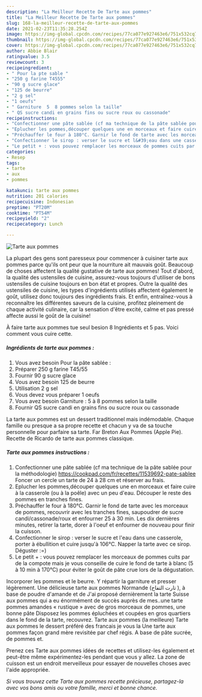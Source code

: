 ```yaml
---
description: "La Meilleur Recette De Tarte aux pommes"
title: "La Meilleur Recette De Tarte aux pommes"
slug: 168-la-meilleur-recette-de-tarte-aux-pommes
date: 2021-02-23T11:35:28.254Z
image: https://img-global.cpcdn.com/recipes/77ca077e927463e6/751x532cq70/tarte-aux-pommes-photo-principale-de-la-recette.jpg
thumbnail: https://img-global.cpcdn.com/recipes/77ca077e927463e6/751x532cq70/tarte-aux-pommes-photo-principale-de-la-recette.jpg
cover: https://img-global.cpcdn.com/recipes/77ca077e927463e6/751x532cq70/tarte-aux-pommes-photo-principale-de-la-recette.jpg
author: Abbie Blair
ratingvalue: 3.5
reviewcount: 3
recipeingredient:
- " Pour la pte sable "
- "250 g farine T4555"
- "90 g sucre glace"
- "125 de beurre"
- "2 g sel"
- "1 oeufs"
- " Garniture  5  8 pommes selon la taille"
- " QS sucre candi en grains fins ou sucre roux ou cassonade"
recipeinstructions:
- "Confectionner une pâte sablée (cf ma technique de la pâte sablée pour la méthodologie) https://cookpad.com/fr/recettes/11539692-pate-sablee Foncer un cercle un tarte de 24 à 28 cm et réserver au frais."
- "Eplucher les pommes,découper quelques une en morceaux et faire cuire à la casserole (ou à la poêle) avec un peu d&#39;eau. Découper le reste des pommes en tranches fines."
- "Préchauffer le four à 180°C. Garnir le fond de tarte avec les morceaux de pommes, recouvrir avec les tranches fines, saupoudrer de sucre candi/cassonade/roux et enfourner 25 à 30 min. Les dix dernières minutes, retirer la tarte, dorer à l&#39;oeuf et enfourner de nouveau pour finir la cuisson."
- "Confectionner le sirop : verser le sucre et l&#39;eau dans une casserole, porter à ébullition et cuire jusqu&#39;à 106°C. Napper la tarte avec ce sirop. Déguster :=)"
- "Le petit + : vous pouvez remplacer les morceaux de pommes cuits par de la compote mais je vous conseille de cuire le fond de tarte à blanc (5 à 10 min à 170°C) pour éviter le goût de pâte crue lors de la dégustation."
categories:
- Resep
tags:
- tarte
- aux
- pommes

katakunci: tarte aux pommes 
nutrition: 201 calories
recipecuisine: Indonesian
preptime: "PT20M"
cooktime: "PT54M"
recipeyield: "2"
recipecategory: Lunch

---
```



![Tarte aux pommes](https://img-global.cpcdn.com/recipes/77ca077e927463e6/751x532cq70/tarte-aux-pommes-photo-principale-de-la-recette.jpg)

La plupart des gens sont paresseux pour commencer à cuisiner tarte aux pommes parce qu'ils ont peur que la nourriture ait mauvais goût. Beaucoup de choses affectent la qualité gustative de tarte aux pommes! Tout d'abord, la qualité des ustensiles de cuisine, assurez-vous toujours d'utiliser de bons ustensiles de cuisine toujours en bon état et propres. Outre la qualité des ustensiles de cuisine, les types d'ingrédients utilisés affectent également le goût, utilisez donc toujours des ingrédients frais. Et enfin, entraînez-vous à reconnaître les différentes saveurs de la cuisine, profitez pleinement de chaque activité culinaire, car la sensation d'être excité, calme et pas pressé affecte aussi le goût de la cuisine!

<!--inarticleads1-->

À faire tarte aux pommes tue seul besion 8 Ingrédients et 5 pas. Voici comment vous cuire cette.

##### Ingrédients de tarte aux pommes :

1. Vous avez besoin  Pour la pâte sablée :
1. Préparer 250 g farine T45/55
1. Fournir 90 g sucre glace
1. Vous avez besoin 125 de beurre
1. Utilisation 2 g sel
1. Vous devez vous préparer 1 oeufs
1. Vous avez besoin  Garniture : 5 à 8 pommes selon la taille
1. Fournir  QS sucre candi en grains fins ou sucre roux ou cassonade


La tarte aux pommes est un dessert traditionnel mais indémodable. Chaque famille ou presque a sa propre recette et chacun y va de sa touche personnelle pour parfaire sa tarte. Far Breton Aux Pommes (Apple Pie). Recette de Ricardo de tarte aux pommes classique. 

<!--inarticleads2-->

##### Tarte aux pommes instructions :

1. Confectionner une pâte sablée (cf ma technique de la pâte sablée pour la méthodologie) https://cookpad.com/fr/recettes/11539692-pate-sablee Foncer un cercle un tarte de 24 à 28 cm et réserver au frais.
1. Eplucher les pommes,découper quelques une en morceaux et faire cuire à la casserole (ou à la poêle) avec un peu d&#39;eau. Découper le reste des pommes en tranches fines.
1. Préchauffer le four à 180°C. Garnir le fond de tarte avec les morceaux de pommes, recouvrir avec les tranches fines, saupoudrer de sucre candi/cassonade/roux et enfourner 25 à 30 min. Les dix dernières minutes, retirer la tarte, dorer à l&#39;oeuf et enfourner de nouveau pour finir la cuisson.
1. Confectionner le sirop : verser le sucre et l&#39;eau dans une casserole, porter à ébullition et cuire jusqu&#39;à 106°C. Napper la tarte avec ce sirop. Déguster :=)
1. Le petit + : vous pouvez remplacer les morceaux de pommes cuits par de la compote mais je vous conseille de cuire le fond de tarte à blanc (5 à 10 min à 170°C) pour éviter le goût de pâte crue lors de la dégustation.


Incorporer les pommes et le beurre. Y répartir la garniture et presser légèrement. Une délicieuse tarte aux pommes Normande (تارت التفاح ), à base de poudre d&#39;amande et de J&#39;ai proposé dernièrement la tarte Suisse aux pommes qui a eu énormément de succès auprès de mes..une tarte pommes amandes « rustique » avec de gros morceaux de pommes, une bonne pâte Disposez les pommes épluchées et coupées en gros quartiers dans le fond de la tarte, recouvrez. Tarte aux pommes (la meilleure) Tarte aux pommes le dessert préféré des francais je vous la Une tarte aux pommes façon grand mère revisitée par chef régis. A base de pâte sucrée, de pommes et. 

<!--inarticleads1-->

<p>
Prenez ces Tarte aux pommes idées de recettes et utilisez-les également et peut-être même expérimentez-les pendant que vous y allez. La zone de cuisson est un endroit merveilleux pour essayer de nouvelles choses avec l'aide appropriée.
</p>

<p>
<i>Si vous trouvez cette Tarte aux pommes recette précieuse, partagez-la avec vos bons amis ou votre famille, merci et bonne chance.</i>
</p>
